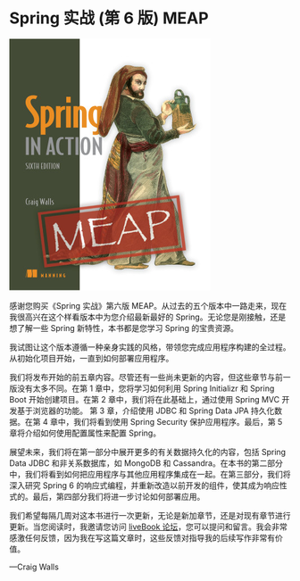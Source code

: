 # Spring 实战 (第 6 版) MEAP

![](./assets/00-Walls-Spring-6ed-MEAP-HI.png)

感谢您购买《Spring 实战》第六版 MEAP。从过去的五个版本中一路走来，现在我很高兴在这个样看版本中为您介绍最新最好的 Spring。无论您是刚接触，还是想了解一些 Spring 新特性，本书都是您学习 Spring 的宝贵资源。

我试图让这个版本遵循一种亲身实践的风格，带领您完成应用程序构建的全过程。从初始化项目开始，一直到如何部署应用程序。

我们将发布开始的前五章内容。尽管还有一些尚未更新的内容，但这些章节与前一版没有太多不同。在第 1 章中，您将学习如何利用 Spring Initializr 和 Spring Boot 开始创建项目。在第 2 章中，我们将在此基础上，通过使用 Spring MVC 开发基于浏览器的功能。
第 3 章，介绍使用 JDBC 和 Spring Data JPA 持久化数据。在第 4 章中，我们将看到使用 Spring Security 保护应用程序。最后，第 5 章将介绍如何使用配置属性来配置 Spring。

展望未来，我们将在第一部分中展开更多的有关数据持久化的内容，包括 Spring Data JDBC 和非关系数据库，如 MongoDB 和 Cassandra。在本书的第二部分中，我们将看到如何把应用程序与其他应用程序集成在一起。在第三部分，我们将深入研究 Spring 6 的响应式编程，并重新改造以前开发的组件，使其成为响应性式的。最后，第四部分我们将进一步讨论如何部署应用。

我们希望每隔几周对这本书进行一次更新，无论是新加章节，还是对现有章节进行更新。当您阅读时，我邀请您访问 [liveBook 论坛](https://livebook.manning.com/#!/book/spring-in-action-sixth-edition/discussion)，您可以提问和留言。我会非常感激任何反馈，因为我在写这篇文章时，这些反馈对指导我的后续写作非常有价值。

—Craig Walls


